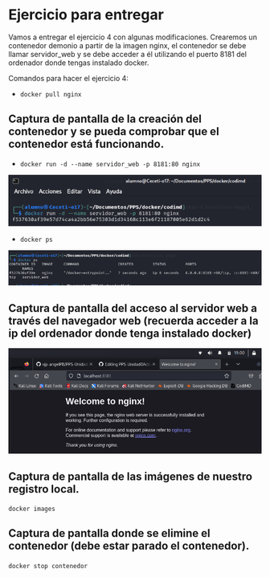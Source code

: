 # Ejercicio para entregar

Vamos a entregar el ejercicio 4 con algunas modificaciones. Crearemos un contenedor demonio a partir de la imagen nginx, el contenedor se debe llamar servidor_web y se debe acceder a él utilizando el puerto 8181 del ordenador donde tengas instalado docker.

Comandos para hacer el ejercicio 4:
* `docker pull nginx`

## Captura de pantalla de la creación del contenedor y se pueda comprobar que el contenedor está funcionando.
* `docker run -d --name servidor_web -p 8181:80 nginx`

![](/Images/img1.png)

* `docker ps`

![](/Images/img2.png)

## Captura de pantalla del acceso al servidor web a través del navegador web (recuerda acceder a la ip del ordenador donde tenga instalado docker) 

![](/Images/img3.png)


## Captura de pantalla de las imágenes de nuestro registro local.
`docker images`


## Captura de pantalla donde se elimine el contenedor (debe estar parado el contenedor).
`docker stop contenedor`





